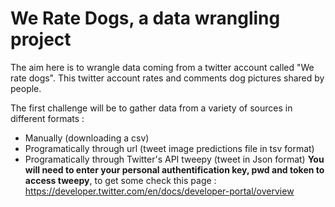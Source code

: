 # We Rate Dogs, a data wrangling project

The aim here is to wrangle data coming from a twitter account called "We rate dogs". This twitter account rates and comments dog pictures shared by people.

The first challenge will be to gather data from a variety of sources in different formats :
- Manually (downloading a csv)
- Programatically through url (tweet image predictions file in tsv format)
- Programatically through Twitter's API tweepy (tweet in Json format) 
**You will need to enter your personal authentification key, pwd and token to access tweepy**, to get some check this page : https://developer.twitter.com/en/docs/developer-portal/overview


